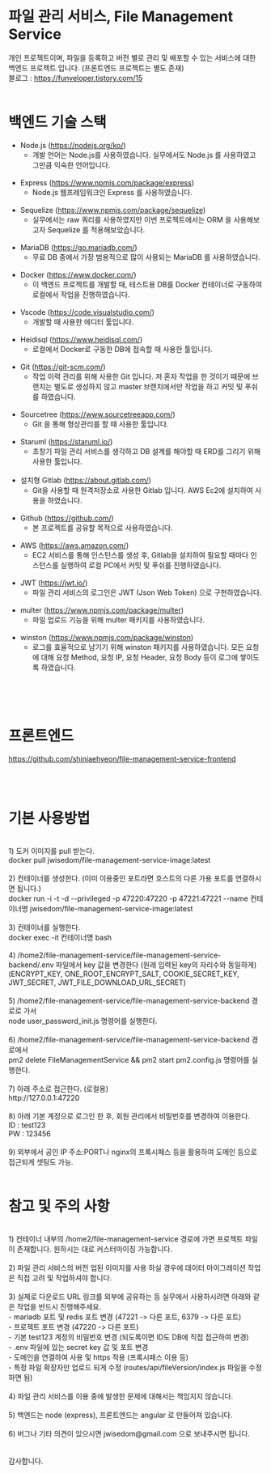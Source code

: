 # 파일 관리 서비스, File Management Service
개인 프로젝트이며, 파일을 등록하고 버전 별로 관리 및 배포할 수 있는 서비스에 대한 백엔드 프로젝트 입니다. (프론트엔드 프로젝트는 별도 존재) <br>
블로그 : https://funveloper.tistory.com/15
<br>
<br>
# 백엔드 기술 스택
* Node.js (https://nodejs.org/ko/)
  - 개발 언어는 Node.js를 사용하였습니다. 실무에서도 Node.js 를 사용하였고 그만큼 익숙한 언어입니다.
  <br>
* Express (https://www.npmjs.com/package/express)
  - Node.js 웹프레임워크인 Express 를 사용하였습니다. 
  <br>
* Sequelize (https://www.npmjs.com/package/sequelize)
  - 실무에서는 raw 쿼리를 사용하였지만 이번 프로젝트에서는 ORM 을 사용해보고자 Sequelize 를 적용해보았습니다.
  <br>
* MariaDB (https://go.mariadb.com/)
  - 무료 DB 중에서 가장 범용적으로 많이 사용되는 MariaDB 를 사용하였습니다.
  <br>
* Docker (https://www.docker.com/)
  - 이 백엔드 프로젝트를 개발할 때, 테스트용 DB를 Docker 컨테이너로 구동하여 로컬에서 작업을 진행하였습니다.
  <br>
* Vscode (https://code.visualstudio.com/)
  - 개발할 때 사용한 에디터 툴입니다.
  <br>
* Heidisql (https://www.heidisql.com/)
  - 로컬에서 Docker로 구동한 DB에 접속할 때 사용한 툴입니다.
  <br>
* Git (https://git-scm.com/)
  - 작업 이력 관리를 위해 사용한 Git 입니다. 저 혼자 작업을 한 것이기 때문에 브랜치는 별도로 생성하지 않고 master 브랜치에서만 작업을 하고 커밋 및 푸쉬를 하였습니다.
  <br>
* Sourcetree (https://www.sourcetreeapp.com/)
  - Git 을 통해 형상관리를 할 때 사용한 툴입니다.
  <br>
* Staruml (https://staruml.io/)
  - 초창기 파일 관리 서비스를 생각하고 DB 설계를 해야할 때 ERD를 그리기 위해 사용한 툴입니다.
  <br>
* 설치형 Gitlab (https://about.gitlab.com/)
  - Git을 사용할 때 원격저장소로 사용한 Gitlab 입니다. AWS Ec2에 설치하여 사용을 하였습니다.
  <br>
* Github (https://github.com/)
  - 본 프로젝트를 공유할 목적으로 사용하였습니다.
  <br>
* AWS (https://aws.amazon.com/)
  - EC2 서비스를 통해 인스턴스를 생성 후, Gitlab을 설치하여 필요할 때마다 인스턴스를 실행하여 로컬 PC에서 커밋 및 푸쉬를 진행하였습니다.
  <br>
* JWT (https://jwt.io/)
  - 파일 관리 서비스의 로그인은 JWT (Json Web Token) 으로 구현하였습니다. 
  <br>
* multer (https://www.npmjs.com/package/multer)
  - 파일 업로드 기능을 위해 multer 패키지를 사용하였습니다.
  <br>
* winston (https://www.npmjs.com/package/winston)
  - 로그를 효율적으로 남기기 위해 winston 패키지를 사용하였습니다. 모든 요청에 대해 요청 Method, 요청 IP, 요청 Header, 요청 Body 등이 로그에 쌓이도록 하였습니다.
<br>
<br>

<br>

# 프론트엔드 <br>
https://github.com/shinjaehyeon/file-management-service-frontend

<br>
<br>

# 기본 사용방법
<br>
1) 도커 이미지를 pull 받는다.<br>
docker pull jwisedom/file-management-service-image:latest<br>
<br>
2) 컨테이너를 생성한다. (이미 이용중인 포트라면 호스트의 다른 가용 포트를 연결하시면 됩니다.)<br>
docker run -i -t -d --privileged -p 47220:47220 -p 47221:47221 --name 컨테이너명 jwisedom/file-management-service-image:latest<br>
<br>
3) 컨테이너를 실행한다.<br>
docker exec -it 컨테이너명 bash<br>
<br>
4) /home2/file-management-service/file-management-service-backend/.env 파일에서 key 값을 변경한다 (원래 입력된 key의 자리수와 동일하게)<br>
(ENCRYPT_KEY, ONE_ROOT_ENCRYPT_SALT, COOKIE_SECRET_KEY, JWT_SECRET, JWT_FILE_DOWNLOAD_URL_SECRET)<br>
<br>
5) /home2/file-management-service/file-management-service-backend 경로로 가서<br>
node user_password_init.js 명령어를 실행한다.<br>
<br>
6) /home2/file-management-service/file-management-service-backend 경로에서<br>
pm2 delete FileManagementService && pm2 start pm2.config.js 명령어를 실행한다.<br>
<br>
7) 아래 주소로 접근한다. (로컬용)<br>
http://127.0.0.1:47220<br>
<br>
8) 아래 기본 계정으로 로그인 한 후, 회원 관리에서 비밀번호를 변경하여 이용한다.<br>
ID : test123<br>
PW : 123456<br>
<br>
9) 외부에서 공인 IP 주소:PORT나 nginx의 프록시패스 등을 활용하여 도메인 등으로 접근되게 셋팅도 가능.
<br>
<br>

# 참고 및 주의 사항
<br>
1) 컨테이너 내부의 /home2/file-management-service 경로에 가면 프로젝트 파일이 존재합니다. 원하시는 대로 커스터마이징 가능합니다.<br>
<br>
2) 파일 관리 서비스의 버전 업된 이미지를 사용 하실 경우에 데이터 마이그레이션 작업은 직접 고려 및 작업하셔야 합니다.<br>
<br>
3) 실제로 다운로드 URL 링크를 외부에 공유하는 등 실무에서 사용하시려면 아래와 같은 작업을 반드시 진행해주세요.<br>
- mariadb 포트 및 redis 포트 변경 (47221 -> 다른 포트, 6379 -> 다른 포트)<br>
- 프로젝트 포트 변경 (47220 -> 다른 포트)<br>
- 기본 test123 계정의 비밀번호 변경 (되도록이면 ID도 DB에 직접 접근하여 변경)<br>
- .env 파일에 있는 secret key 값 및 포트 변경<br>
- 도메인을 연결하여 사용 및 https 적용 (프록시패스 이용 등)<br>
- 특정 파일 확장자만 업로드 되게 수정 (routes/api/fileVersion/index.js 파일을 수정하면 됨)
<br>
<br>
4) 파일 관리 서비스를 이용 중에 발생한 문제에 대해서는 책임지지 않습니다. <br>
<br>
5) 백엔드는 node (express), 프론트엔드는 angular 로 만들어져 있습니다.<br>
<br>
6) 버그나 기타 의견이 있으시면 jwisedom@gmail.com 으로 보내주시면 됩니다.<br>
<br>
<br>
감사합니다.
<br>
